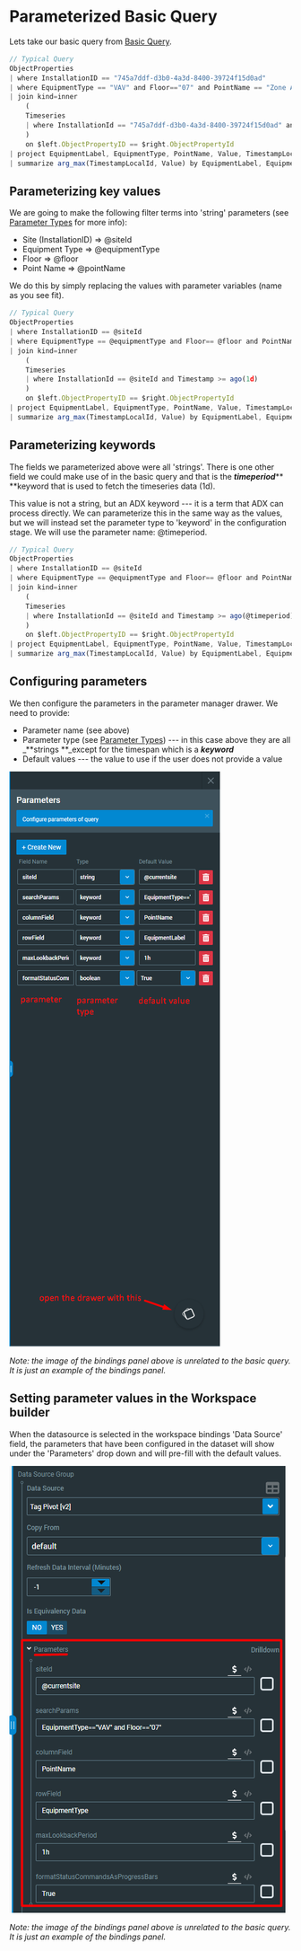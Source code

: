 # Parameterized Basic Query

Lets take our basic query from [Basic Query](../parameters.md).

```javascript
// Typical Query
ObjectProperties
| where InstallationID == "745a7ddf-d3b0-4a3d-8400-39724f15d0ad"
| where EquipmentType == "VAV" and Floor=="07" and PointName == "Zone Air Temperature"
| join kind=inner
    (
    Timeseries
    | where InstallationId == "745a7ddf-d3b0-4a3d-8400-39724f15d0ad" and Timestamp >= ago(1d)
    )
    on $left.ObjectPropertyID == $right.ObjectPropertyId
| project EquipmentLabel, EquipmentType, PointName, Value, TimestampLocalId
| summarize arg_max(TimestampLocalId, Value) by EquipmentLabel, EquipmentType, PointName
```

## Parameterizing key values

We are going to make the following filter terms into 'string' parameters (see [Parameter Types](parameter-types.md) for more info):

* Site (InstallationID) => @siteId
* Equipment Type => @equipmentType
* Floor => @floor
* Point Name => @pointName

We do this by simply replacing the values with parameter variables (name as you see fit).

```javascript
// Typical Query
ObjectProperties
| where InstallationID == @siteId
| where EquipmentType == @equipmentType and Floor== @floor and PointName == @pointName
| join kind=inner
    (
    Timeseries
    | where InstallationId == @siteId and Timestamp >= ago(1d)
    )
    on $left.ObjectPropertyID == $right.ObjectPropertyId
| project EquipmentLabel, EquipmentType, PointName, Value, TimestampLocalId
| summarize arg_max(TimestampLocalId, Value) by EquipmentLabel, EquipmentType, PointName
```

## Parameterizing keywords

The fields we parameterized above were all 'strings'. There is one other field we could make use of in the basic query and that is the _**timeperiod**_** **keyword that is used to fetch the timeseries data (1d).

This value is not a string, but an ADX keyword --- it is a term that ADX can process directly. We can parameterize this in the same way as the values, but we will instead set the parameter type to 'keyword' in the configuration stage. We will use the parameter name: @timeperiod.

```javascript
// Typical Query
ObjectProperties
| where InstallationID == @siteId
| where EquipmentType == @equipmentType and Floor== @floor and PointName == @pointName
| join kind=inner
    (
    Timeseries
    | where InstallationId == @siteId and Timestamp >= ago(@timeperiod)
    )
    on $left.ObjectPropertyID == $right.ObjectPropertyId
| project EquipmentLabel, EquipmentType, PointName, Value, TimestampLocalId
| summarize arg_max(TimestampLocalId, Value) by EquipmentLabel, EquipmentType, PointName
```

## Configuring parameters

We then configure the parameters in the parameter manager drawer. We need to provide:

* Parameter name (see above)
* Parameter type (see [Parameter Types](parameter-types.md)) --- in this case above they are all _**strings **_except for the timespan which is a _**keyword**_
* Default values --- the value to use if the user does not provide a value

![](<../../.gitbook/assets/image (4).png>)

_Note: the image of the bindings panel above is unrelated to the basic query. It is just an example of the bindings panel._

## Setting parameter values in the Workspace builder

When the datasource is selected in the workspace bindings 'Data Source' field, the parameters that have been configured in the dataset will show under the 'Parameters' drop down and will pre-fill with the default values.

![](../../.gitbook/assets/image.png)

_Note: the image of the bindings panel above is unrelated to the basic query. It is just an example of the bindings panel._
